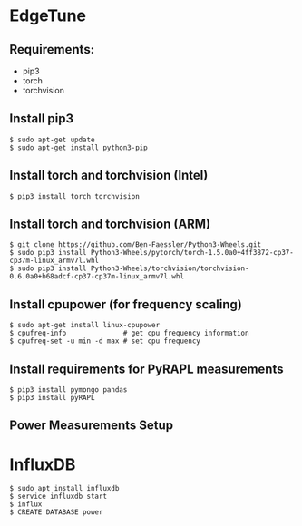 # EdgeTune

## Requirements:

- pip3
- torch
- torchvision

## Install pip3
```Shell
$ sudo apt-get update
$ sudo apt-get install python3-pip
```

## Install torch and torchvision (Intel)

```Shell
$ pip3 install torch torchvision 
```

## Install torch and torchvision (ARM)
```Shell
$ git clone https://github.com/Ben-Faessler/Python3-Wheels.git
$ sudo pip3 install Python3-Wheels/pytorch/torch-1.5.0a0+4ff3872-cp37-cp37m-linux_armv7l.whl
$ sudo pip3 install Python3-Wheels/torchvision/torchvision-0.6.0a0+b68adcf-cp37-cp37m-linux_armv7l.whl
```

## Install cpupower (for frequency scaling)

```Shell
$ sudo apt-get install linux-cpupower
$ cpufreq-info              # get cpu frequency information
$ cpufreq-set -u min -d max # set cpu frequency
```

## Install requirements for PyRAPL measurements

```Shell
$ pip3 install pymongo pandas
$ pip3 install pyRAPL
```

## Power Measurements Setup

# InfluxDB

```Shell
$ sudo apt install influxdb
$ service influxdb start
$ influx
$ CREATE DATABASE power
```

